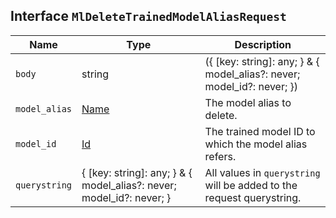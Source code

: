 ## Interface `MlDeleteTrainedModelAliasRequest`

| Name | Type | Description |
| - | - | - |
| `body` | string | ({ [key: string]: any; } & { model_alias?: never; model_id?: never; }) | All values in `body` will be added to the request body. |
| `model_alias` | [Name](./Name.md) | The model alias to delete. |
| `model_id` | [Id](./Id.md) | The trained model ID to which the model alias refers. |
| `querystring` | { [key: string]: any; } & { model_alias?: never; model_id?: never; } | All values in `querystring` will be added to the request querystring. |

